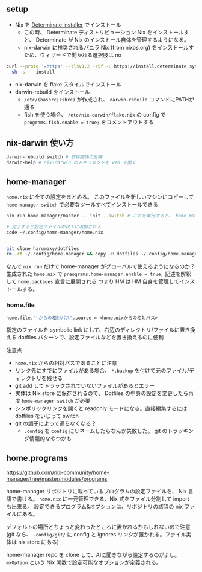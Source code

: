 ## setup

- Nix を [Determinate installer](https://zero-to-nix.com/start/install/) でインストール
  - この時、 Determinate ディストリビューション Nix をインストールすと、 Determinate が Nix のインストール自体を管理するようになる。
  - nix-darwin に推奨されるバニラ Nix (from nixos.org) をインストールすため、ウィザードで聞かれる選択肢は no
```sh
curl --proto '=https' --tlsv1.2 -sSf -L https://install.determinate.systems/nix | \
  sh -s -- install
```

- nix-darwin を flake スタイルでインストール
- darwin-rebuild をインストール
  - `/etc/(bashrc|zshrc)` が作成され、 `darwin-rebuild` コマンドにPATHが通る
  - fish を使う場合、 `/etc/nix-darwin/flake.nix` の config で `programs.fish.enable = true;` をコメントアウトする

## nix-darwin 使い方

```sh
darwin-rebuild switch # 依存関係の反映
darwin-help # nix-darwin のドキュメントを web で開く
```


## home-manager

`home.nix` に全ての設定をまとめる。
このファイルを新しいマシンにコピーして `home-manager switch` で必要なツールすべてインストールできる

```sh
nix run home-manager/master -- init --switch # これを実行すると、 home-manager 実行ファイルのシンボリックリンクが ~/.nix-profile/bin に配置されて使えるようになる。シェル再起動必要

# 完了すると設定ファイルが以下に追加される
code ~/.config/home-manager/home.nix


git clone harumaxy/dotfiles
rm -rf ~/.config/home-manager && copy -R dotfiles ~/.config/home-manager

```

なんで `nix run` だけで home-manager がグローバルで使えるようになるのか？
生成された `home.nix` で `preograms.home-manager.enable = true;` 記述を解釈して `home.packages` 宣言に展開される
つまり HM は HM 自身を管理してインストールする。


### home.file

```nix
home.file."~からの相対パス".source = <home.nixからの相対パス>
```

指定のファイルを symbolic link にして、右辺のディレクトリ/ファイルに置き換える
dotfiles パターンで、設定ファイルなどを置き換えるのに便利 

注意点
- `home.nix` からの相対パスであることに注意
- リンク先にすでにファイルがある場合、 `*.backup` を付けて元のファイル/ディレクトリを残せる
- git add してトラックされていないファイルがあるとエラー
- 実体は Nix store に保存されるので、 Dotfiles の中身の設定を変更したら再度 `home-manager switch` が必要
- シンボリックリンクを開くと readonly モードになる。直接編集するには dotfiles をいじって switch
- git の調子によって通らなくなる？
  - `.config` を `config` にリネームしたらなんか失敗した。 git のトラッキング情報的なやつかも

## home.programs

https://github.com/nix-community/home-manager/tree/master/modules/programs

home-manager リポジトリに載っているプログラムの設定ファイルを、 Nix 言語で書ける。
`home.nix` に一元管理できる、Nix 式をファイル分割して import も出来る。
設定できるプログラム&オプションは、リポジトリの該当の nix ファイルにある。

デフォルトの場所とちょっと変わったところに置かれるかもしれないので注意
(git なら、 `.config/git/` に config と ignores リンクが置かれる。ファイル実体は nix store にある)

home-manager repo を clone して、AIに聞きながら設定するのがよし。
`mkOption` という Nix 関数で設定可能なオプションが定義される。


